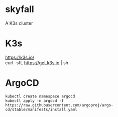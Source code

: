 # skyfall
A K3s cluster

# K3s
https://k3s.io/ <br>
    curl -sfL https://get.k3s.io | sh -

# ArgoCD
`kubectl create namespace argocd` <br>
`kubectl apply -n argocd -f https://raw.githubusercontent.com/argoproj/argo-cd/stable/manifests/install.yaml`
